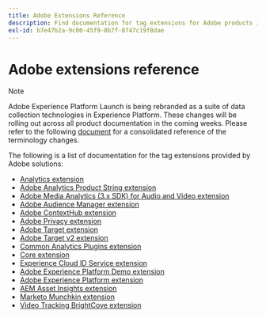 ```yaml
---
title: Adobe Extensions Reference
description: Find documentation for tag extensions for Adobe products in Adobe Experience Platform.
exl-id: b7e47b2a-9c00-45f9-8b7f-8747c19f8dae
---
```

# Adobe extensions reference

>[!NOTE]
>
>Adobe Experience Platform Launch is being rebranded as a suite of data collection technologies in Experience Platform. These changes will be rolling out across all product documentation in the coming weeks. Please refer to the following [document](../../launch-term-updates.md) for a consolidated reference of the terminology changes.

The following is a list of documentation for the tag extensions provided by Adobe solutions:

* [Analytics extension](adobe-analytics-extension/overview.md)
* [Adobe Analytics Product String extension](adobe-analytics-product-string-extension/overview.md)
* [Adobe Media Analytics (3.x SDK) for Audio and Video extension](adobe-media-analytics-3x-for-audio-and-video-extension/overview.md)
* [Adobe Audience Manager extension](./audience-manager/overview.md)
* [Adobe ContextHub extension](./contexthub/overview.md)
* [Adobe Privacy extension](./privacy/overview.md)
* [Adobe Target extension](adobe-target-extension/overview.md)
* [Adobe Target v2 extension](adobe-target-extension-v2.md)
* [Common Analytics Plugins extension](common-analytics-plugins-extension/common-analytics-plugins.md)
* [Core extension](core-extension/overview.md)
* [Experience Cloud ID Service extension](experience-cloud-id-service-extension/overview.md)
* [Adobe Experience Platform Demo extension](./platform-demo/overview.md)
* [Adobe Experience Platform extension](aep-web-sdk/overview.md)
* [AEM Asset Insights extension](aem-asset-insights/aem-asset-insights.md)
* [Marketo Munchkin extension](marketo-munchkin-extension/overview.md)
* [Video Tracking BrightCove extension](video-tracking-brightcove-extension/overview.md)

<!--  previously empty parent topic. -->
